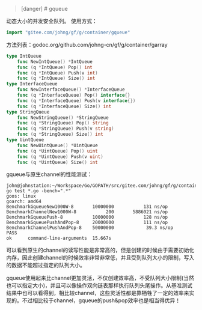 >[danger] # gqueue

动态大小的并发安全队列。
使用方式：
```go
import "gitee.com/johng/gf/g/container/gqueue"
```

方法列表：godoc.org/github.com/johng-cn/gf/g/container/garray
```go
type IntQueue
    func NewIntQueue() *IntQueue
    func (q *IntQueue) Pop() int
    func (q *IntQueue) Push(v int)
    func (q *IntQueue) Size() int
type InterfaceQueue
    func NewInterfaceQueue() *InterfaceQueue
    func (q *InterfaceQueue) Pop() interface{}
    func (q *InterfaceQueue) Push(v interface{})
    func (q *InterfaceQueue) Size() int
type StringQueue
    func NewStringQueue() *StringQueue
    func (q *StringQueue) Pop() string
    func (q *StringQueue) Push(v string)
    func (q *StringQueue) Size() int
type UintQueue
    func NewUintQueue() *UintQueue
    func (q *UintQueue) Pop() uint
    func (q *UintQueue) Push(v uint)
    func (q *UintQueue) Size() int
```


gqueue与原生channel的性能测试：
```
john@johnstation:~/Workspace/Go/GOPATH/src/gitee.com/johng/gf/g/container/gqueue$ go test *.go -bench=".*"
goos: linux
goarch: amd64
BenchmarkGqueueNew1000W-8      	10000000	       131 ns/op
BenchmarkChannelNew1000W-8     	     200	   5886021 ns/op
BenchmarkGqueuePush-8          	10000000	       128 ns/op
BenchmarkGqueuePushAndPop-8    	20000000	       111 ns/op
BenchmarkChannelPushAndPop-8   	50000000	        39.3 ns/op
PASS
ok  	command-line-arguments	15.667s
```
可以看到原生的channel的读写性能是非常高的，但是创建的时候由于需要初始化内存，因此创建channel的时候效率非常非常低，并且受到队列大小的限制，写入的数据不能超过指定的队列大小。

gqueue使用起来比channel更加灵活，不仅创建效率高，不受队列大小限制(当然也可以指定大小)，并且可以像操作双向链表那样执行队列头尾操作。从基准测试结果中也可以看得到，相比较channel，这些灵活性都是靠牺牲了一定的效率来实现的。不过相比较于channel，gqueue的push&pop效率也是相当得优异！


